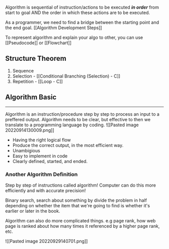 Algorithm is sequential of instruction/actions to be executed ***in order*** from start to goal AND the order in which these actions are to be executed.

As a programmer, we need to find a bridge between the starting point and the end goal.
[[Algorithm Development Steps]]

To represent algorithm and explain your algo to other, you can use [[Pseudocode]] or [[Flowchart]]

## Structure Theorem
1. Sequence
2. Selection - [[Conditional Branching (Selection) - C]]
3. Repetition - [[Loop - C]]

## Algorithm Basic
---
Algorithm is an instruction/procedure step by step to process an input to a preffered output. Algorithm needs to be clear, but effective to then we translate to a programming language by coding.
![[Pasted image 20220914130009.png]]
- Having the right logical flow
- Produce the correct output, in the most efficient way.
- Unambigious
- Easy to implement in code
- Clearly defined, started, and ended.


### Another Algorithm Definition 
Step by step of instructions called algorithm!
Computer can do this more efficiently and with accurate precision!

Binary search, search about something by divide the problem in half depending on whether the item that we're going to find is whether it's earlier or later in the book.

Algorithm can also do more complicated things. e.g page rank, how web page is ranked about how many times it referenced by a higher page rank, etc.

![[Pasted image 20220929140701.png]]